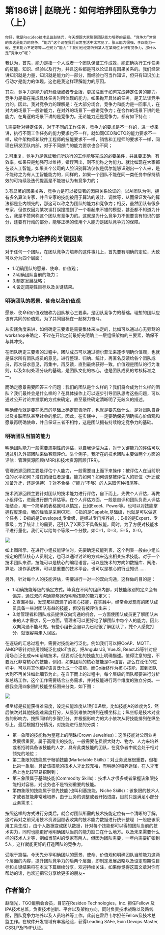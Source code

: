 # 第186讲 | 赵晓光：如何培养团队竞争力（上）

    你好，我是Resideo技术总监赵晓光，今天想跟大家聊聊团队能力培养的话题。“竞争力”常见的表达是能力的竞争，“能力”这个词在我们日常生活中太常见了，张三能力很强，李四能力一般，王五能力不足等等……但何为“能力”？我们也经常听到某人在某岗位上很有竞争力，那什么是“竞争力”呢？

我认为，首先，能力是指一个人或者一个团队保证工作成效，能正确执行工作任务的技能、知识、经验以及行为，并且这些都是可以论证且有因果关系的。我们经常讲知识就是力量，知识就是能力的一部分，而经验也可当作知识，但只有知识加上行动才是能力的体现。这也是我这样理解能力的原因。

其次，竞争力是能力的升级版或者专业版，更加注重于如何完成特定任务的能力。竞争力是指在完成具体任务时所体现的能力，如果抛开具体的任务，是无法谈竞争力的。因此，我对竞争力的理解是：在大部分场合，竞争力和能力是一回事儿，在对内的场景下一般讲能力，在对外的场景下一般讲竞争力；在合作的场景下讲的是能力，在角逐的场景下讲的是竞争力。无论能力还是竞争力，都有如下特点：

1.需要针对特定任务，对于不同的工作任务，竞争力的要求是不一样的，进一步来讲，执行不同工作任务的能力要求也不一样，就如同CEO和CTO的能力要求不一样，软件架构师和软件工程师的技能要求不一样，销售和工程师的要求不一样，同理在研发团队内部，对于不同部门的能力要求也会不同；

2.可重复，竞争力是保证我们所执行的工作能够完成的必要条件，并且要正确，有效率。如果只是勉强可以维持，错误百出，则不能称之为能力。就比如现在大家都在谈人工智能，如果某个公司的人脸识别算法仅仅是偶尔能够识别出一个人来，是不能称之为有人工智能能力的，同样的，如果一个团队不能在同一类任务中保持绩效的可持续及迭代提高是不能被认为有竞争力的；

3.有显著的因果关系，竞争力是可以被显著的因果关系论证的。以AI团队为例，拥有多名算法专家，并且专家的技能被用于算法的设计、调优等，从而保证发布的算法都是业内领先的，那这可以称之为团队的能力和竞争力；相反，虽然团队有很多专家，但仅仅因为某次误打误撞撞到了一个看起来不错的模型，甚至都不知道为什么，我是不赞同称这个团队有竞争力的。这就是为什么竞争力不但要含有知识的部分，还要有行动的部分，能够正确的使用个人能力是团队竞争力的保障。

## 团队竞争力培养的关键因素

对于任何一个团队，在团队竞争力培养的这件事儿上，首先要有明确的定位，大致可以分为四个层面：

*   1.明确团队的愿景、使命、价值观；
*   2.明确团队当前的能力；
*   3.制定发展战略；
*   4.设定周期性目标以及关键结果。

### 明确团队的愿景、使命以及价值观

愿景、使命和价值观被称为团队核心三要素，是团队竞争力的基础。理想的团队应该有共同的价值观，为了共同目标在一起努力奋斗。

从实践角度来讲，如何确定三要素是需要集体来决定的，比如可以通过心无旁骛的workshop来确定，不过在开始之前最好先明确上一层组织架构的三要素，确保不与其冲突。

在团队确定三要素的过程中，团队成员可以通过德尔菲法来逐步明确价值观，也就是征求所有团队成员的意见，进行整理、归纳、统计，再匿名反馈给各个团队成员，再次征求意见，再集中，再反馈，直到最终获得一致。价值观是团队的行为准则，以及如何处理分歧的基础，是团队文化的核心，也是团队成员的考核标准之一。

而确定愿景需要回答三个问题：我们的团队是什么样的？我们将会成为什么样的团队？我们最终会是什么样的？在具体操作上可以逐步引导团队思考这些问题，可以通过公开讨论并投票的方式来确定，直至最终确定清晰明了无歧义的描述。

明确使命就是要在愿景的基础上确定职责所在，也就是要先做什么，是对团队自身以及关联团队甚至社会的承诺。因此，在实践中，一定要确保先明确核心价值观和愿景再明确使命，并且保证三者不相悖，这是团队拥有持续稳定竞争力的基础。

### 明确团队当前的能力

明确团队能力一般需要周期性的评估，以自我评估为主，对于关键能力的评估可以通过引入外部团队来做客观评价。举个例子，我所在的技术团队主要做两个方面的评估：管理资源回顾(MRR)和技术资源回顾(TRR)。

管理资源回顾主要是评估个人能力，一般需要自上而下来操作：被评估人在当前职位的水平如何？潜在的继任者是谁，能力如何？如何调整被评估人的职位（升迁或准备升迁，还是保持）？对不合格（“能力”不够）的人采取何种措施等。

技术资源回顾主要针对团队的技术能力进行评估，自下而上，先做个人评估，再做小组评估，进而进行部门评估等。在个人评估方面，一般是自评和团队负责人评估相结合，用一个简单的表格就可以搞定，比如Excel、Power等。也可以对技能掌握程度定级，我的经验是采用CDE， C指的是Capable,基础级，也就是可以做这个任务； D指的是Developed,专业级，是经过专门培养的，；E指的是Expert，专家级；为了统计上的需要，还引入了X表示不具备技能。同时，为了方便对技能水平进行量化，我们可以给每个等级一个分数，如C=1，D=3，E=5，X=0。

![](https://static001.geekbang.org/resource/image/3e/9b/3efe0dad37f522cc8043c4e2bdb9309b.jpg)

如上图所示，在进行小组技能评估时，先要确定技能列表，这个列表一般由小组长指定的团队核心人员制定，也可以通过讨论的方式来选出相关技术技能。对于一个技术团队来讲，技能可以是核心的编程语言，可以是技术的方向如数据库、网络、算法、操作系统等，可以是重要的技术平台，也可以是核心的行业知识……

另外，针对每个人的技能评估，需要进行一对一的双向沟通，这样做的目的是：

*   1.明确技能等级的确定方式，毕竟在不同的组织内部，对技能级别的定义会有偏差，通过双向沟通能够逐渐明晰技能的能力定义；
*   2.查漏补缺，发现那些疏漏了的核心技能，在实践中，经常会发现有的团队成员具备一些对团队有益的技能，但没有被评估出来；
*   3.给管理者和团队成员提供双向沟通的机会，一方面使团队成员更了解团队未来的人才需求，另一方面，管理者可以更好地了解团队中每个人的能力。因此双向沟通不能马虎。有些小组长会自以为已经很了解团队了，凭个人感觉打分，就很容易走入误区。

在逐级的汇总过程中，需要对技能进行泛化，例如我们可以把CoAP、MQTT、AMQP等针对应用领域泛化成IoT协议，把AngularJS, VueJS, ReactJS等针对应用场合泛化成web前端技术，但要对泛化的技能加上明确描述。值得注意的是，不要泛化非常核心的技能，例如，如果团队的核心技能是Go语言，那么在泛化的过程中，可以将其他编程语言泛化成一个技能，而Go始终作为核心技能，直到团队大到不再关注如此细节为止。在自下而上的过程中，每个层级的团队都要进行分析和总结工作，这个工作需要结合业务需求，并对技能进行两个维度的独立分类。一般我会用四象限的技能坐标图来分类，如下图：

![](https://static001.geekbang.org/resource/image/b7/4c/b7ed3d13b9386a169e3ce5dbb3706f4c.png)

横坐标是技能获得难易度，设定技能难度从1到10递增，比如技能A的难度为5，然后依次对其他技能难易度打分，从易到难依次排列在横坐标上；纵坐标是技术对业务的影响力，按照同样的步骤打分，并根据影响力的大小依次从将技能排列在纵坐标上，最后根据打分情况，对技能进行总的分类：

*   第一象限的技能称为皇冠上的明珠(Crown Jewelries)：这类技能对公司业务发展很重要，属于高精尖的技能，一般需要花费很大财力、物力、人力来培养或者招聘具备该技能的人才，具有此类技能的团队，在竞争者中就会处于相对领先的地位；
*   第二象限的技能属于畅销技能(Marketable Skills)：对业务发展很重要，但相比第一象限，具备该技能的技术人才比较充裕，有明确的培养途径，在人才市场上也比较容易招聘到；
*   第三象限属于基础技能(Commodity Skills)：技术人才很多或者掌握该象限技能相对容易，对业务也不是特别重要的技能。
*   第四象限的技能属于领先技能(也叫利基技能，Niche Skills)：该象限的技术人才或者技能非常难培养，由于业务的调整或者开拓进度，目前只是满足小部分业务需求；

按照这样的方式进行分类后，就会对团队所需的技术技能定位有一个清晰的了解。这时再对之前采用技术资源回顾表收集的技术能力数据进行统计整理（一般应该采用工具生成），由个人数据变成团队数据，针对每个技能都可以得知团队当前的技术实力，同时也能更好地明确团队当前的能力缺口在什么地方。以及未来需要什么样的技术人才等，例如当前AI的专家有两人，但因为团队需要，一年内需要扩张到5人，这样就能更好的打造团队的竞争力。

受限于篇幅，今天先分享明确团队的愿景、使命、价值观和明确团队当前能力这两个层面的内容，提升团队竞争力的后两个层面，即制定发展战略以及设定周期性目标和关键结果将在本文下篇继续分享，欢迎持续关注，如果你觉得这篇文章对你有帮助的话，也欢迎把它分享给更多的朋友~

## 作者简介

赵晓光，TGO鲲鹏会会员，目前在Resideo Technologies，Inc. 担任Fellow 及IPA技术总监，负责技术创新、平台以及架构方向，同时负责技术战略以及路线图，团队竞争力培养以及人员培养等工作。此前在霍尼韦尔担任Fellow及技术总监工作。在软件开发领域有丰富经验，获得Leading SAFe, Exin Devops Master, CSSLP及PMP认证。
    